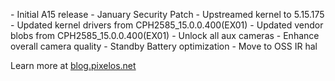 \- Initial A15 release
\- January Security Patch
\- Upstreamed kernel to 5.15.175
\- Updated kernel drivers from CPH2585_15.0.0.400(EX01)
\- Updated vendor blobs from CPH2585_15.0.0.400(EX01)
\- Unlock all aux cameras
\- Enhance overall camera quality
\- Standby Battery optimization
\- Move to OSS IR hal

Learn more at [blog.pixelos.net](https://blog.pixelos.net/)